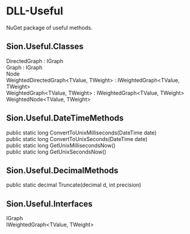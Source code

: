 # DLL-Useful
NuGet package of useful methods. 

## Sion.Useful.Classes
DirectedGraph<T> : IGraph<T> <br>
Graph<T> : IGraph<T> <br>
Node<T> <br>
WeightedDirectedGraph<TValue, TWeight> : IWeightedGraph<TValue, TWeight> <br>
WeightedGraph<TValue, TWeight> : IWeightedGraph<TValue, TWeight> <br>
WeightedNode<TValue, TWeight>

## Sion.Useful.DateTimeMethods
public static long ConvertToUnixMilliseconds(DateTime date) <br>
public static long ConvertToUnixSeconds(DateTime date) <br>
public static long GetUnixMillisecondsNow() <br>
public static long GetUnixSecondsNow()

## Sion.Useful.DecimalMethods
public static decimal Truncate(decimal d, int precision)

## Sion.Useful.Interfaces
IGraph<T> <br>
IWeightedGraph<TValue, TWeight>
